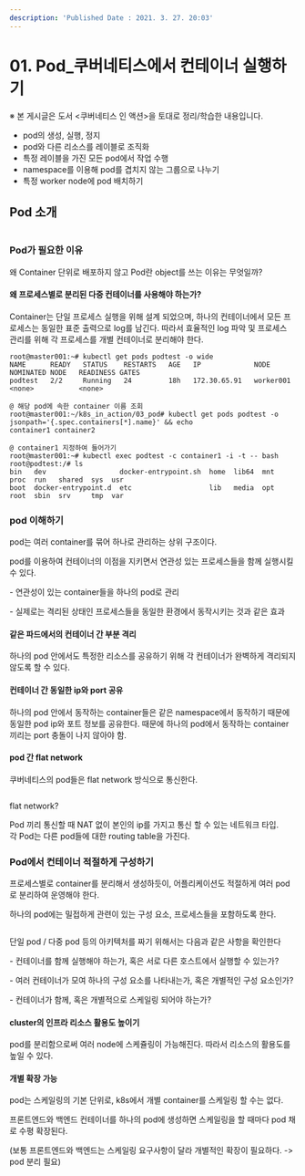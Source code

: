 ```yaml
---
description: 'Published Date : 2021. 3. 27. 20:03'
---
```


# 01. Pod\_쿠버네티스에서 컨테이너 실행하기

※ 본 게시글은 도서 <쿠버네티스 인 액션>을 토대로 정리/학습한 내용입니다.

* pod의 생성, 실행, 정지
* pod와 다른 리소스를 레이블로 조직화
* 특정 레이블을 가진 모든 pod에서 작업 수행
* namespace를 이용해 pod를 겹치지 않는 그룹으로 나누기
* 특정 worker node에 pod 배치하기



## Pod 소개

<div align="left">

<figure><img src="https://blog.kakaocdn.net/dn/bdoUYn/btq09jswKq5/2EaElSSUeJy0nBQdJD6CvK/img.png" alt=""><figcaption></figcaption></figure>

</div>

### Pod가 필요한 이유

왜 Container 단위로 배포하지 않고 Pod란 object를 쓰는 이유는 무엇일까?

#### 왜 프로세스별로 분리된 다중 컨테이너를 사용해야 하는가?

&#x20;Container는 단일 프로세스 실행을 위해 설계 되었으며, 하나의 컨테이너에서 모든 프로세스는 동일한 표준 출력으로 log를 남긴다. 따라서 효율적인 log 파악 및 프로세스 관리를 위해 각 프로세스를 개별 컨테이너로 분리해야 한다.

```
root@master001:~# kubectl get pods podtest -o wide
NAME      READY   STATUS    RESTARTS   AGE   IP             NODE        NOMINATED NODE   READINESS GATES
podtest   2/2     Running   24         18h   172.30.65.91   worker001   <none>           <none>

@ 해당 pod에 속한 container 이름 조회
root@master001:~/k8s_in_action/03_pod# kubectl get pods podtest -o jsonpath='{.spec.containers[*].name}' && echo
container1 container2

@ container1 지정하여 들어가기
root@master001:~# kubectl exec podtest -c container1 -i -t -- bash
root@podtest:/# ls
bin   dev                  docker-entrypoint.sh  home  lib64  mnt  proc  run   shared  sys  usr
boot  docker-entrypoint.d  etc                   lib   media  opt  root  sbin  srv     tmp  var
```

###

### pod 이해하기

pod는 여러 container를 묶어 하나로 관리하는 상위 구조이다.

pod를 이용하여 컨테이너의 이점을 지키면서 연관성 있는 프로세스들을 함께 실행시킬 수 있다.

\- 연관성이 있는 container들을 하나의 pod로 관리

\- 실제로는 격리된 상태인 프로세스들을 동일한 환경에서 동작시키는 것과 같은 효과

#### 같은 파드에서의 컨테이너 간 부분 격리

하나의 pod 안에서도 특정한 리소스를 공유하기 위해 각 컨테이너가 완벽하게 격리되지 않도록 할 수 있다.

#### 컨테이너 간 동일한 ip와 port 공유

하나의 pod 안에서 동작하는 container들은 같은 namespace에서 동작하기 때문에 동일한 pod ip와 포트 정보를 공유한다. 때문에 하나의 pod에서 동작하는 container 끼리는 port 충돌이 나지 않아야 함.

#### &#x20;pod 간 flat network

쿠버네티스의 pod들은 flat network 방식으로 통신한다.

<div align="left">

<figure><img src="https://blog.kakaocdn.net/dn/bzKDuZ/btq1Kc6E7Tv/OQKjLPKNNm8qJoSTeYCGOK/img.png" alt=""><figcaption></figcaption></figure>

</div>

flat network?

Pod 끼리 통신할 때 NAT 없이 본인의 ip를 가지고 통신 할 수 있는 네트워크 타입.\
각 Pod는 다른 pod들에 대한 routing table을 가진다.



### Pod에서 컨테이너 적절하게 구성하기

프로세스별로 container를 분리해서 생성하듯이, 어플리케이션도 적절하게 여러 pod로 분리하여 운영해야 한다.

하나의 pod에는 밀접하게 관련이 있는 구성 요소, 프로세스들을 포함하도록 한다.

<div align="left">

<figure><img src="https://blog.kakaocdn.net/dn/IUjaa/btq1MqJXp1I/p9itOGsxhvl3xGR79h5mYK/img.png" alt=""><figcaption></figcaption></figure>

</div>

단일 pod / 다중 pod 등의 아키텍처를 짜기 위해서는 다음과 같은 사항을 확인한다

\- 컨테이너를 함께 실행해야 하는가, 혹은 서로 다른 호스트에서 실행할 수 있는가?

\- 여러 컨테이너가 모여 하나의 구성 요소를 나타내는가, 혹은 개별적인 구성 요소인가?

\- 컨테이너가 함께, 혹은 개별적으로 스케일링 되어야 하는가?

#### cluster의 인프라 리소스 활용도 높이기

pod를 분리함으로써 여러 node에 스케쥴링이 가능해진다. 따라서 리소스의 활용도를 높일 수 있다.

#### 개별 확장 가능

pod는 스케일링의 기본 단위로, k8s에서 개별 container를 스케일링 할 수는 없다.

프론트엔드와 백엔드 컨테이너를 하나의 pod에 생성하면 스케일링을 할 때마다 pod 채로 수평 확장된다.

(보통 프론트엔드와 백엔드는 스케일링 요구사항이 달라 개별적인 확장이 필요하다. -> pod 분리 필요)

